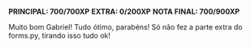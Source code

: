 **PRINCIPAL: 700/700XP**
**EXTRA: 0/200XP**
**NOTA FINAL: 700/900XP**

Muito bom Gabriel! Tudo ótimo, parabéns! Só não fez a parte extra do forms.py, tirando isso tudo ok!